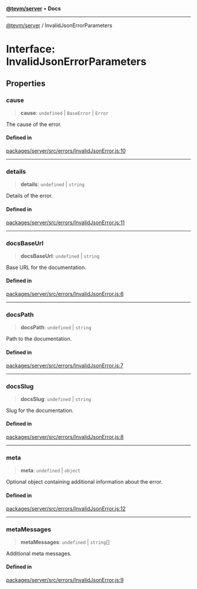 [**@tevm/server**](../README.md) • **Docs**

***

[@tevm/server](../globals.md) / InvalidJsonErrorParameters

# Interface: InvalidJsonErrorParameters

## Properties

### cause

> **cause**: `undefined` \| `BaseError` \| `Error`

The cause of the error.

#### Defined in

[packages/server/src/errors/InvalidJsonError.js:10](https://github.com/evmts/tevm-monorepo/blob/main/packages/server/src/errors/InvalidJsonError.js#L10)

***

### details

> **details**: `undefined` \| `string`

Details of the error.

#### Defined in

[packages/server/src/errors/InvalidJsonError.js:11](https://github.com/evmts/tevm-monorepo/blob/main/packages/server/src/errors/InvalidJsonError.js#L11)

***

### docsBaseUrl

> **docsBaseUrl**: `undefined` \| `string`

Base URL for the documentation.

#### Defined in

[packages/server/src/errors/InvalidJsonError.js:6](https://github.com/evmts/tevm-monorepo/blob/main/packages/server/src/errors/InvalidJsonError.js#L6)

***

### docsPath

> **docsPath**: `undefined` \| `string`

Path to the documentation.

#### Defined in

[packages/server/src/errors/InvalidJsonError.js:7](https://github.com/evmts/tevm-monorepo/blob/main/packages/server/src/errors/InvalidJsonError.js#L7)

***

### docsSlug

> **docsSlug**: `undefined` \| `string`

Slug for the documentation.

#### Defined in

[packages/server/src/errors/InvalidJsonError.js:8](https://github.com/evmts/tevm-monorepo/blob/main/packages/server/src/errors/InvalidJsonError.js#L8)

***

### meta

> **meta**: `undefined` \| `object`

Optional object containing additional information about the error.

#### Defined in

[packages/server/src/errors/InvalidJsonError.js:12](https://github.com/evmts/tevm-monorepo/blob/main/packages/server/src/errors/InvalidJsonError.js#L12)

***

### metaMessages

> **metaMessages**: `undefined` \| `string`[]

Additional meta messages.

#### Defined in

[packages/server/src/errors/InvalidJsonError.js:9](https://github.com/evmts/tevm-monorepo/blob/main/packages/server/src/errors/InvalidJsonError.js#L9)
